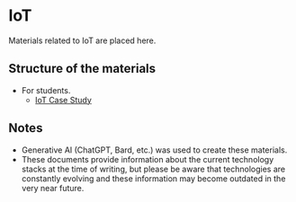 # IoT

Materials related to IoT are placed here.

## Structure of the materials

- For students.
  - [IoT Case Study](./students/README.md)

## Notes

- Generative AI (ChatGPT, Bard, etc.) was used to create these materials.
- These documents provide information about the current technology stacks at the time of writing, but please be aware that technologies are constantly evolving and these information may become outdated in the very near future.
